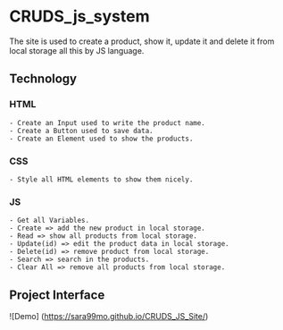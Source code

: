 # CRUDS_js_system
The site is used to create a product, show it, update it and delete it from local storage all this by JS language.

## Technology

### HTML
    - Create an Input used to write the product name.
    - Create a Button used to save data.
    - Create an Element used to show the products.
  
### CSS
    - Style all HTML elements to show them nicely.
### JS
    - Get all Variables.
    - Create => add the new product in local storage.
    - Read => show all products from local storage.
    - Update(id) => edit the product data in local storage.
    - Delete(id) => remove product from local storage.
    - Search => search in the products.
    - Clear All => remove all products from local storage.

## Project Interface
![Demo] (https://sara99mo.github.io/CRUDS_JS_Site/)
